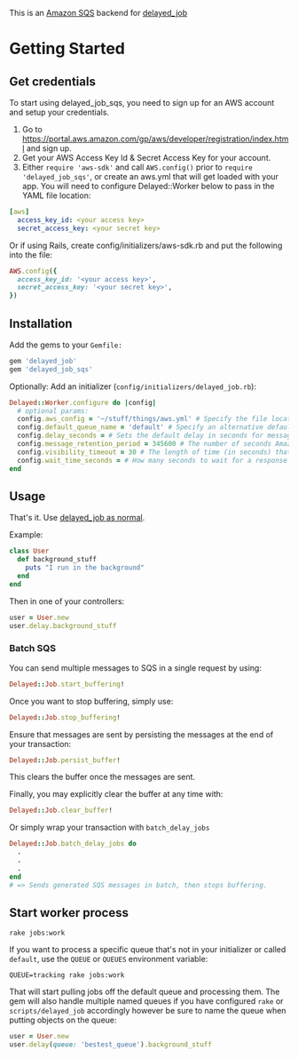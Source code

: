 This is an [Amazon SQS](http://aws.amazon.com/sqs/) backend for [delayed_job](http://github.com/collectiveidea/delayed_job)

# Getting Started

## Get credentials

To start using delayed_job_sqs, you need to sign up for an AWS account and setup your credentials.

1. Go to https://portal.aws.amazon.com/gp/aws/developer/registration/index.html and sign up.
2. Get your AWS Access Key Id & Secret Access Key for your account.
3. Either `require 'aws-sdk'` and call `AWS.config()` prior to `require 'delayed_job_sqs'`,  or create an aws.yml that will get loaded with your app. You will need to configure Delayed::Worker below to pass in the YAML file location:

```yaml
[aws]
  access_key_id: <your access key>
  secret_access_key: <your secret key>
```

Or if using Rails, create config/initializers/aws-sdk.rb and put the following into the file:

```ruby
AWS.config({
  access_key_id: '<your access key>',
  secret_access_key: '<your secret key>',
})
```

## Installation

Add the gems to your `Gemfile:`

```ruby
gem 'delayed_job'
gem 'delayed_job_sqs'
```

Optionally: Add an initializer (`config/initializers/delayed_job.rb`):

```ruby
Delayed::Worker.configure do |config|
  # optional params:
  config.aws_config = '~/stuff/things/aws.yml' # Specify the file location of the AWS configuration YAML if you're not using Rails and you want to use a YAML file instead of calling AWS.config
  config.default_queue_name = 'default' # Specify an alternative default queue name
  config.delay_seconds = # Sets the default delay in seconds for messages sent to the queue.
  config.message_retention_period = 345600 # The number of seconds Amazon SQS retains a message. Must be an integer from 3600 (1 hour) to 1209600 (14 days). The default for this attribute is 345600 (4 days).
  config.visibility_timeout = 30 # The length of time (in seconds) that a message received from a queue will be invisible to other receiving components when they ask to receive messages. Valid values: integers from 0 to 43200 (12 hours).
  config.wait_time_seconds = # How many seconds to wait for a response
end
```

## Usage

That's it. Use [delayed_job as normal](http://github.com/collectiveidea/delayed_job).

Example:

```ruby
class User
  def background_stuff
    puts "I run in the background"
  end
end
```

Then in one of your controllers:

```ruby
user = User.new
user.delay.background_stuff
```

### Batch SQS
You can send multiple messages to SQS in a single request by using:
```ruby
Delayed::Job.start_buffering!
```

Once you want to stop buffering, simply use:
```ruby
Delayed::Job.stop_buffering!
```

Ensure that messages are sent by persisting the messages at the end of your transaction:
```ruby
Delayed::Job.persist_buffer!
```
This clears the buffer once the messages are sent.

Finally, you may explicitly clear the buffer at any time with:
```ruby
Delayed::Job.clear_buffer!
```

Or simply wrap your transaction with `batch_delay_jobs`
```ruby
Delayed::Job.batch_delay_jobs do
  .
  .
  .
end
# => Sends generated SQS messages in batch, then stops buffering.
```

## Start worker process

    rake jobs:work

If you want to process a specific queue that's not in your initializer or called `default`, use the `QUEUE` or `QUEUES` environment variable:

    QUEUE=tracking rake jobs:work

That will start pulling jobs off the default queue and processing them. The gem will also handle multiple named queues if you have configured `rake` or `scripts/delayed_job` accordingly however be sure to name the queue when putting objects on the queue:

```ruby
user = User.new
user.delay(queue: 'bestest_queue').background_stuff
```

